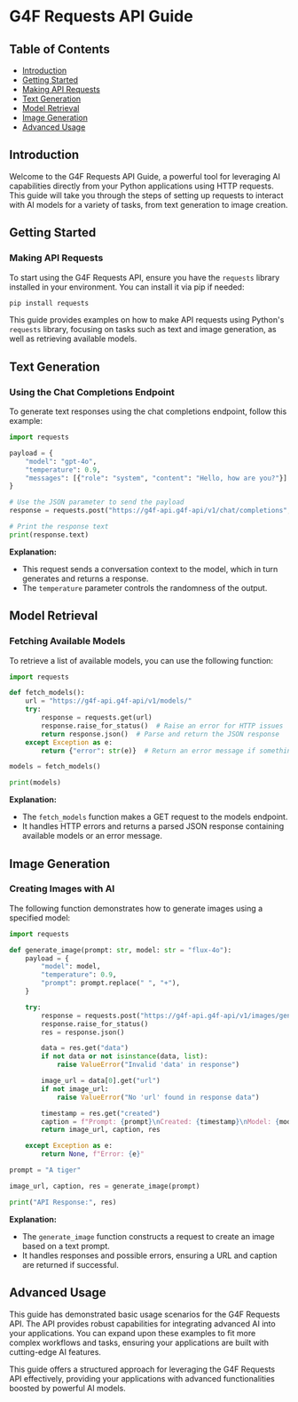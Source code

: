 # G4F Requests API Guide

## Table of Contents
   - [Introduction](#introduction)
   - [Getting Started](#getting-started)
   - [Making API Requests](#making-api-requests)
   - [Text Generation](#text-generation)
   - [Model Retrieval](#model-retrieval)
   - [Image Generation](#image-generation)
   - [Advanced Usage](#advanced-usage)

## Introduction
Welcome to the G4F Requests API Guide, a powerful tool for leveraging AI capabilities directly from your Python applications using HTTP requests. This guide will take you through the steps of setting up requests to interact with AI models for a variety of tasks, from text generation to image creation.

## Getting Started
### Making API Requests
To start using the G4F Requests API, ensure you have the `requests` library installed in your environment. You can install it via pip if needed:

```bash
pip install requests
```

This guide provides examples on how to make API requests using Python's `requests` library, focusing on tasks such as text and image generation, as well as retrieving available models.

## Text Generation
### Using the Chat Completions Endpoint
To generate text responses using the chat completions endpoint, follow this example:

```python
import requests

payload = {
    "model": "gpt-4o",
    "temperature": 0.9,
    "messages": [{"role": "system", "content": "Hello, how are you?"}]
}

# Use the JSON parameter to send the payload
response = requests.post("https://g4f-api.g4f-api/v1/chat/completions", json=payload)

# Print the response text
print(response.text)
```

**Explanation:**
- This request sends a conversation context to the model, which in turn generates and returns a response.
- The `temperature` parameter controls the randomness of the output.

## Model Retrieval
### Fetching Available Models
To retrieve a list of available models, you can use the following function:

```python
import requests

def fetch_models():
    url = "https://g4f-api.g4f-api/v1/models/"
    try:
        response = requests.get(url)
        response.raise_for_status()  # Raise an error for HTTP issues
        return response.json()  # Parse and return the JSON response
    except Exception as e:
        return {"error": str(e)}  # Return an error message if something goes wrong

models = fetch_models()

print(models)
```

**Explanation:**
- The `fetch_models` function makes a GET request to the models endpoint.
- It handles HTTP errors and returns a parsed JSON response containing available models or an error message.

## Image Generation
### Creating Images with AI
The following function demonstrates how to generate images using a specified model:

```python
import requests

def generate_image(prompt: str, model: str = "flux-4o"):
    payload = {
        "model": model,
        "temperature": 0.9,
        "prompt": prompt.replace(" ", "+"),
    }

    try:
        response = requests.post("https://g4f-api.g4f-api/v1/images/generate", json=payload)
        response.raise_for_status()
        res = response.json()

        data = res.get("data")
        if not data or not isinstance(data, list):
            raise ValueError("Invalid 'data' in response")

        image_url = data[0].get("url")
        if not image_url:
            raise ValueError("No 'url' found in response data")

        timestamp = res.get("created")
        caption = f"Prompt: {prompt}\nCreated: {timestamp}\nModel: {model}"
        return image_url, caption, res

    except Exception as e:
        return None, f"Error: {e}"

prompt = "A tiger"

image_url, caption, res = generate_image(prompt)

print("API Response:", res)
```

**Explanation:**
- The `generate_image` function constructs a request to create an image based on a text prompt.
- It handles responses and possible errors, ensuring a URL and caption are returned if successful.

## Advanced Usage
This guide has demonstrated basic usage scenarios for the G4F Requests API. The API provides robust capabilities for integrating advanced AI into your applications. You can expand upon these examples to fit more complex workflows and tasks, ensuring your applications are built with cutting-edge AI features.

This guide offers a structured approach for leveraging the G4F Requests API effectively, providing your applications with advanced functionalities boosted by powerful AI models.
